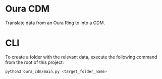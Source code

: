 # Oura CDM

Translate data from an Oura Ring to into a CDM.

# CLI

To create a folder with the relevant data, execute the following command
from the root of this project:

```bash
python3 oura_cdm/main.py <target_folder_name>
```
